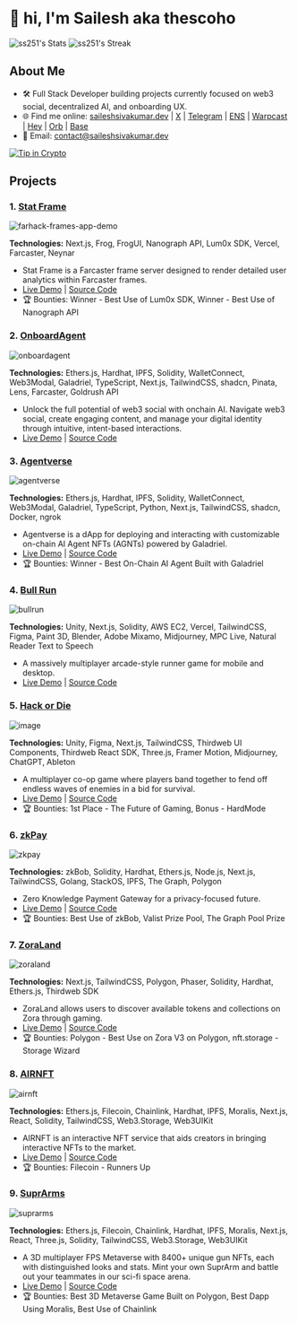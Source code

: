 # 👋 hi, I'm Sailesh aka thescoho

![ss251's Stats](https://github-readme-stats.vercel.app/api?username=ss251&theme=dark&show_icons=true&hide_border=true&count_private=true) ![ss251's Streak](https://github-readme-streak-stats.herokuapp.com/?user=ss251&theme=dark&hide_border=true)

## About Me

- 🛠 Full Stack Developer building projects currently focused on web3 social, decentralized AI, and onboarding UX.
- 🌐 Find me online: [saileshsivakumar.dev](https://saileshsivakumar.dev)  | [X](https://x.com/thescoho) | [Telegram](https://t.me/thescoho) | [ENS](https://app.ens.domains/thescoho.eth) | [Warpcast](https://warpcast.com/thescoho) | [Hey](https://hey.xyz/u/thescoho) | [Orb](https://orb.club/@thescoho) | [Base](https://www.base.org/name/thescoho)
- 📧 Email: [contact@saileshsivakumar.dev](mailto\:contact@saileshsivakumar.dev)

[![Tip in Crypto](https://tip.md/badge.svg)](https://tip.md/username)

## Projects

### 1. **[Stat Frame](https://farhack.xyz/hackathons/farhack-kampung-2024/teams/59)**

![farhack-frames-app-demo](https://github.com/user-attachments/assets/7ddc5706-a864-4c3e-a5b3-3b50a4819c4c)

**Technologies:** Next.js, Frog, FrogUI, Nanograph API, Lum0x SDK, Vercel, Farcaster, Neynar

- Stat Frame is a Farcaster frame server designed to render detailed user analytics within Farcaster frames.
- [Live Demo](https://warpcast.com/thescoho/0xf1d1006d) | [Source Code](https://github.com/ss251/farhack-frames-app)
- 🏆 Bounties:  Winner - Best Use of Lum0x SDK, Winner - Best Use of Nanograph API

### 2. **[OnboardAgent](https://ethglobal.com/showcase/onboardagent-p4sk8)**

![onboardagent](https://ethglobal.b-cdn.net/projects/p4sk8/screenshots/8pnqw/default.jpg)

**Technologies:** Ethers.js, Hardhat, IPFS, Solidity, WalletConnect, Web3Modal, Galadriel, TypeScript, Next.js, TailwindCSS, shadcn, Pinata, Lens, Farcaster, Goldrush API

- Unlock the full potential of web3 social with onchain AI. Navigate web3 social, create engaging content, and manage your digital identity through intuitive, intent-based interactions.
- [Live Demo](https://onboardagent.vercel.app/) | [Source Code](https://github.com/ss251/onboardagent)

### 3. **[Agentverse](https://youtu.be/71fHGY_Jzso)**

![agentverse](https://github.com/user-attachments/assets/31edffb1-a24e-4682-9432-dd3495e149f3)

**Technologies:** Ethers.js, Hardhat, IPFS, Solidity, WalletConnect, Web3Modal, Galadriel, TypeScript, Python, Next.js, TailwindCSS, shadcn, Docker, ngrok

- Agentverse is a dApp for deploying and interacting with customizable on-chain AI Agent NFTs (AGNTs) powered by Galadriel.
- [Live Demo](https://agentverse.vercel.app/) | [Source Code](https://github.com/ss251/agentverse)
- 🏆 Bounties: Winner - Best On-Chain AI Agent Built with Galadriel

### 4. **[Bull Run](https://devpost.com/software/bull-run-h07qwt)**

![bullrun](https://d112y698adiu2z.cloudfront.net/photos/production/software_photos/002/492/848/datas/gallery.jpg)

**Technologies:** Unity, Next.js, Solidity, AWS EC2, Vercel, TailwindCSS, Figma, Paint 3D, Blender, Adobe Mixamo, Midjourney, MPC Live, Natural Reader Text to Speech

- A massively multiplayer arcade-style runner game for mobile and desktop.
- [Live Demo](https://w3bbie.xyz/bullrun/) | [Source Code](https://github.com/W3bbieLabs/bullrun-marketplace)

### 5. **[Hack or Die](https://devpost.com/software/hack-or-die)**

![image](https://github.com/user-attachments/assets/e7ced104-543e-42a5-9c30-16bce86b8b2f)

**Technologies:** Unity, Figma, Next.js, TailwindCSS, Thirdweb UI Components, Thirdweb React SDK, Three.js, Framer Motion, Midjourney, ChatGPT, Ableton

- A multiplayer co-op game where players band together to fend off endless waves of enemies in a bid for survival.
- [Live Demo](http://w3bbie.xyz/hod) | [Source Code](https://github.com/W3bbieLabs/hack-or-die-w3bbie)
- 🏆 Bounties: 1st Place - The Future of Gaming, Bonus - HardMode

### 6. **[zkPay](https://ethglobal.com/showcase/zkpay-teavh)**

![zkpay](https://ethglobal.b-cdn.net/projects/teavh/screenshots/r9e4v/default.jpg)

**Technologies:** zkBob, Solidity, Hardhat, Ethers.js, Node.js, Next.js, TailwindCSS, Golang, StackOS, IPFS, The Graph, Polygon

- Zero Knowledge Payment Gateway for a privacy-focused future.
- [Live Demo](https://zkpay.in) | [Source Code](https://github.com/0xZkPay)
- 🏆 Bounties: Best Use of zkBob, Valist Prize Pool, The Graph Pool Prize

### 7. **[ZoraLand](https://ethglobal.com/showcase/zoraland-f54yo)**

![zoraland](https://ethglobal.b-cdn.net/projects/f54yo/screenshots/cer8p/default.jpg)

**Technologies:** Next.js, TailwindCSS, Polygon, Phaser, Solidity, Hardhat, Ethers.js, Thirdweb SDK

- ZoraLand allows users to discover available tokens and collections on Zora through gaming.
- [Live Demo](https://w3bbie.xyz/ethglobal/) | [Source Code](https://github.com/chris35469/ZoraLand)
- 🏆 Bounties: Polygon - Best Use on Zora V3 on Polygon, nft.storage - Storage Wizard

### 8. **[AIRNFT](https://devpost.com/software/ins)**

![airnft](https://d112y698adiu2z.cloudfront.net/photos/production/software_photos/001/992/604/datas/gallery.jpg)

**Technologies:** Ethers.js, Filecoin, Chainlink, Hardhat, IPFS, Moralis, Next.js, React, Solidity, TailwindCSS, Web3.Storage, Web3UIKit

- AIRNFT is an interactive NFT service that aids creators in bringing interactive NFTs to the market.
- [Live Demo](https://chainlink-s22.vercel.app/) | [Source Code](https://github.com/EyeRunnMan/ChainlinkS22)
- 🏆 Bounties: Filecoin - Runners Up

### 9. **[SuprArms](https://ethglobal.com/showcase/suprarms-7xz9r)**

![suprarms](https://github.com/user-attachments/assets/c209faf2-4f7c-4be7-9484-88db39e39771)

**Technologies:** Ethers.js, Filecoin, Chainlink, Hardhat, IPFS, Moralis, Next.js, React, Three.js, Solidity, TailwindCSS, Web3.Storage, Web3UIKit

- A 3D multiplayer FPS Metaverse with 8400+ unique gun NFTs, each with distinguished looks and stats. Mint your own SuprArm and battle out your teammates in our sci-fi space arena.
- [Live Demo](https://suprarms.vercel.app/) | [Source Code](https://github.com/gabrielantonyxaviour/ETHGlobal-BuildQuest)
- 🏆 Bounties: Best 3D Metaverse Game Built on Polygon, Best Dapp Using Moralis, Best Use of Chainlink

